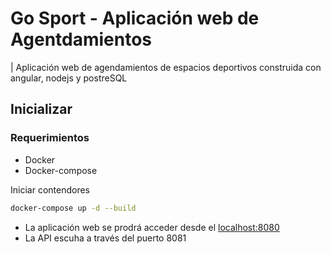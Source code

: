 # Go Sport - Aplicación web de Agentdamientos

| Aplicación web de agendamientos de espacios deportivos construida con angular, nodejs y postreSQL

## Inicializar

### Requerimientos

- Docker
- Docker-compose

Iniciar contendores

```sh
docker-compose up -d --build
```

- La aplicación web se prodrá acceder desde el [localhost:8080](http://localhost:8080/)
- La API escuha a través del puerto 8081
